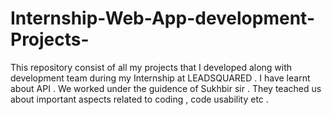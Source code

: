 # Internship-Web-App-development-Projects-
This repository consist of all my projects that I developed along with development team during my Internship at LEADSQUARED  . I have learnt about API . We worked under the guidence of Sukhbir sir . They teached us about important aspects related to coding , code usability etc . 
